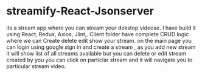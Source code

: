 # streamify-React-Jsonserver
its a stream app where you can stream your dekstop videose. I have build it using React, Redux, Axios, Jlint,. Client folder have complete CRUD logic where we can Create delete edit show your stream.
on the main page you can login using google sign in and create a stream , as you add new stream it will show list of all streams available but you can delete or edit stream created by you 
you can click on particlar stream and it will navigate you to particular stream video.
